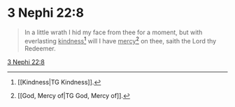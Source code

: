# 3 Nephi 22:8

> In a little wrath I hid my face from thee for a moment, but with everlasting <u>kindness</u>[^a] will I have <u>mercy</u>[^b] on thee, saith the Lord thy Redeemer.

[3 Nephi 22:8](https://www.churchofjesuschrist.org/study/scriptures/bofm/3-ne/22?lang=eng&id=p8#p8)


[^a]: [[Kindness|TG Kindness]].  
[^b]: [[God, Mercy of|TG God, Mercy of]].  
